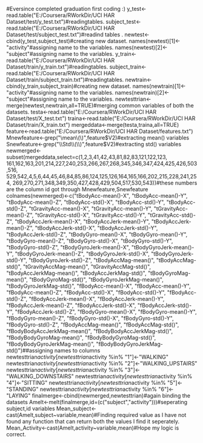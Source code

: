 #Eversince completed graduation first coding :)
y_test<-read.table("E:/Coursera/RWorkDir/UCI HAR Dataset/test/y_test.txt")#readingtables.
subject_test<-read.table("E:/Coursera/RWorkDir/UCI HAR Dataset/test/subject_test.txt")#readind tables .
newtest<-cbind(y_test,subject_test)#creating new dataset.
names(newtest)[1]<-"activity"#assigning name to the variables.
names(newtest)[2]<-"subject"#assigning name to the variables.
y_train<-read.table("E:/Coursera/RWorkDir/UCI HAR Dataset/train/y_train.txt")#readingtables.
subject_train<-read.table("E:/Coursera/RWorkDir/UCI HAR Dataset/train/subject_train.txt")#readingtables.
newtrain<-cbind(y_train,subject_train)#creating new dataset.
names(newtrain)[1]<-"activity"#assigning name to the variables.
names(newtrain)[2]<-"subject"#assigning name to the variables.
newtesttrian<-merge(newtest,newtrain,all=TRUE)#merging common variables of both the datasets.
testa<-read.table("E:/Coursera/RWorkDir/UCI HAR Dataset/test/X_test.txt")
traina<-read.table("E:/Coursera/RWorkDir/UCI HAR Dataset/train/X_train.txt")
mergeddata<-merge(testa,traina,all=TRUE)
feature<-read.table("E:/Coursera/RWorkDir/UCI HAR Dataset/features.txt")
Mnewfeature<-grep("\\mean\\(\\)",feature$V2)#extracting mean() variables
Snewfeature<-grep("\\Std\\(\\)",feature$V2)#extracting std() variables
newmerged<-subset(mergeddata,select=c(1,2,3,41,42,43,81,82,83,121,122,123,
161,162,163,201,214,227,240,253,266,267,268,345,346,347,424,425,426,503,516,
529,542,4,5,6,44,45,46,84,85,86,124,125,126,164,165,166,202,215,228,241,254,
269,270,271,348,349,350,427,428,429,504,517,530,543))#these numbers are the column id got through Mnewfeature,Snewfeature
colnames(newmerged)<-c("tBodyAcc-mean()-X",
                      "tBodyAcc-mean()-Y",
                      "tBodyAcc-mean()-Z",
                      "tBodyAcc-std()-X",
                      "tBodyAcc-std()-Y",
                      "tBodyAcc-std()-Z",
                      "tGravityAcc-mean()-X",
                      "tGravityAcc-mean()-Y",
                      "tGravityAcc-mean()-Z",
                      "tGravityAcc-std()-X",
                      "tGravityAcc-std()-Y",
                      "tGravityAcc-std()-Z",
                      "tBodyAccJerk-mean()-X",
                      "tBodyAccJerk-mean()-Y",
                      "tBodyAccJerk-mean()-Z",
                      "tBodyAccJerk-std()-X",
                      "tBodyAccJerk-std()-Y",
                      "tBodyAccJerk-std()-Z",
                      "tBodyGyro-mean()-X",
                      "tBodyGyro-mean()-Y",
                      "tBodyGyro-mean()-Z",
                      "tBodyGyro-std()-X",
                      "tBodyGyro-std()-Y",
                      "tBodyGyro-std()-Z",
                      "tBodyGyroJerk-mean()-X",
                      "tBodyGyroJerk-mean()-Y",
                      "tBodyGyroJerk-mean()-Z",
                      "tBodyGyroJerk-std()-X",
                      "tBodyGyroJerk-std()-Y",
                      "tBodyGyroJerk-std()-Z",
                      "tBodyAccMag-mean()",
                      "tBodyAccMag-std()",
                      "tGravityAccMag-mean()",
                      "tGravityAccMag-std()",
                      "tBodyAccJerkMag-mean()",
                      "tBodyAccJerkMag-std()",
                      "tBodyGyroMag-mean()",
                      "tBodyGyroMag-std()",
                      "tBodyGyroJerkMag-mean()",
                      "tBodyGyroJerkMag-std()",
                      "fBodyAcc-mean()-X",
                      "fBodyAcc-mean()-Y",
                      "fBodyAcc-mean()-Z",
                      "fBodyAcc-std()-X",
                      "fBodyAcc-std()-Y",
                      "fBodyAcc-std()-Z",
                      "fBodyAccJerk-mean()-X",
                      "fBodyAccJerk-mean()-Y",
                      "fBodyAccJerk-mean()-Z",
                      "fBodyAccJerk-std()-X",
                      "fBodyAccJerk-std()-Y",
                      "fBodyAccJerk-std()-Z",
                      "fBodyGyro-mean()-X",
                      "fBodyGyro-mean()-Y",
                      "fBodyGyro-mean()-Z",
                      "fBodyGyro-std()-X",
                      "fBodyGyro-std()-Y",
                      "fBodyGyro-std()-Z",
                      "fBodyAccMag-mean()",
                      "fBodyAccMag-std()",
                      "fBodyBodyAccJerkMag-mean()",
                      "fBodyBodyAccJerkMag-std()",
                      "fBodyBodyGyroMag-mean()",
                      "fBodyBodyGyroMag-std()",
                      "fBodyBodyGyroJerkMag-mean()",
                      "fBodyBodyGyroJerkMag-std()")##assigning names to columns
newtesttrian$activity[newtesttrian$activity %in% "1"]<-"WALKING"
newtesttrian$activity[newtesttrian$activity %in% "2"]<-"WALKING_UPSTAIRS"
newtesttrian$activity[newtesttrian$activity %in% "3"]<-"WALKING_DOWNSTAIRS"
newtesttrian$activity[newtesttrian$activity %in% "4"]<-"SITTING"
newtesttrian$activity[newtesttrian$activity %in% "5"]<-"STANDING"
newtesttrian$activity[newtesttrian$activity %in% "6"]<-"LAYING"
finalmerge<-cbind(newmerged,newtesttrian)#again binding the datasets
Amelt<-melt(finalmerge,id=(c("subject","activity")))#seperating subject,id variables
Mean_subject<-cast(Amelt,subject~variable,mean)#Finding required value as I have not found any function that can return both the values I find it seperately.
Mean_Activity<-cast(Amelt,activity~variable,mean)#Hope my logic is correct.